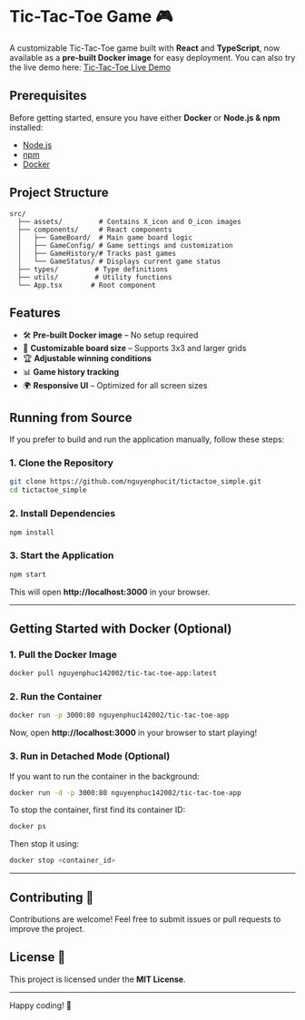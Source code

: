 # **Tic-Tac-Toe Game** 🎮

A customizable Tic-Tac-Toe game built with **React** and **TypeScript**, now available as a **pre-built Docker image** for easy deployment. You can also try the live demo here: [Tic-Tac-Toe Live Demo](https://tictactoe-simple-git-main-nguyen-phucs-projects-66da98d1.vercel.app/)

## **Prerequisites**

Before getting started, ensure you have either **Docker** or **Node.js & npm** installed:

- [Node.js](https://nodejs.org/)
- [npm](https://www.npmjs.com/)
- [Docker](https://www.docker.com/)

## **Project Structure**

```
src/
  ├── assets/         # Contains X_icon and O_icon images
  ├── components/     # React components
  │   ├── GameBoard/  # Main game board logic
  │   ├── GameConfig/ # Game settings and customization
  │   ├── GameHistory/# Tracks past games
  │   └── GameStatus/ # Displays current game status
  ├── types/         # Type definitions
  ├── utils/         # Utility functions
  └── App.tsx       # Root component
```

## **Features**

- 🛠 **Pre-built Docker image** – No setup required
- 📏 **Customizable board size** – Supports 3x3 and larger grids
- 🏆 **Adjustable winning conditions**
- 📊 **Game history tracking**
- 🌍 **Responsive UI** – Optimized for all screen sizes

## **Running from Source**

If you prefer to build and run the application manually, follow these steps:

### **1. Clone the Repository**

```sh
git clone https://github.com/nguyenphucit/tictactoe_simple.git
cd tictactoe_simple
```

### **2. Install Dependencies**

```sh
npm install
```

### **3. Start the Application**

```sh
npm start
```

This will open **http://localhost:3000** in your browser.

---

## **Getting Started with Docker (Optional)**

### **1. Pull the Docker Image**

```sh
docker pull nguyenphuc142002/tic-tac-toe-app:latest
```

### **2. Run the Container**

```sh
docker run -p 3000:80 nguyenphuc142002/tic-tac-toe-app
```

Now, open **http://localhost:3000** in your browser to start playing!

### **3. Run in Detached Mode (Optional)**

If you want to run the container in the background:

```sh
docker run -d -p 3000:80 nguyenphuc142002/tic-tac-toe-app
```

To stop the container, first find its container ID:

```sh
docker ps
```

Then stop it using:

```sh
docker stop <container_id>
```

---

## **Contributing** 🤝

Contributions are welcome! Feel free to submit issues or pull requests to improve the project.

## **License** 📝

This project is licensed under the **MIT License**.

---

Happy coding! 🚀
